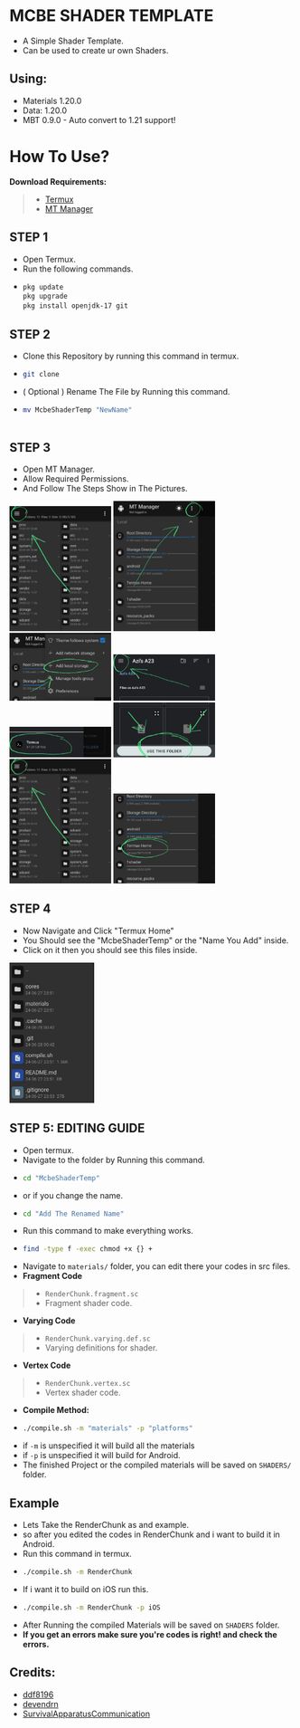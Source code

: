 # MCBE SHADER TEMPLATE
- A Simple Shader Template.
- Can be used to create ur own Shaders.

## Using:
  - Materials 1.20.0
  - Data: 1.20.0
  - MBT 0.9.0 - Auto convert to 1.21 support!

# How To Use?
**Download Requirements:**
  >- [Termux](https://github.com/termux/termux-app/releases/tag/v0.118.1)
  >- [MT Manager](https://mt-manager.en.uptodown.com/android)


## **STEP 1**
- Open Termux.
- Run the following commands.
- ```sh
  pkg update
  pkg upgrade
  pkg install openjdk-17 git

## **STEP 2**
- Clone this Repository by running this command in termux.
- ```sh
  git clone
- ( Optional ) Rename The File by Running this command.
- ```sh
  mv McbeShaderTemp "NewName"
 

## **STEP 3**
- Open MT Manager.
- Allow Required Permissions.
- And Follow The Steps Show in The Pictures.
<img src=".cache/1.jpg" alt="tutorial1" width="180">
<img src=".cache/2.jpg" alt="tutorial2" width="180">
<img src=".cache/3.jpg" alt="tutorial3" width="180"> 
<img src=".cache/4.jpg" alt="tutorial4" width="180">
<img src=".cache/5.jpg" alt="tutorial5" width="180">
<img src=".cache/6.jpg" alt="tutorial6" width="180">
<img src=".cache/1.jpg" alt="tutorial7" width="180">
<img src=".cache/7.jpg" alt="tutorial8" width="180">

## **STEP 4**
- Now Navigate and Click "Termux Home"
- You Should see the "McbeShaderTemp" or the "Name You Add" inside.
- Click on it then you should see this files inside.
<img src=".cache/0.jpg" alt="tutorial5" width="150">

## **STEP 5: EDITING GUIDE**
- Open termux.
- Navigate to the folder by Running this command.
- ```sh
  cd "McbeShaderTemp"   
- or if you change the name.
- ```sh
  cd "Add The Renamed Name"     
- Run this command to make everything works.
- ```sh
  find -type f -exec chmod +x {} +
- Navigate to ``materials/`` folder, you can edit there your codes in src files.
- **Fragment Code**
 >- `RenderChunk.fragment.sc`
  >- Fragment shader code.
- **Varying Code**
 >- `RenderChunk.varying.def.sc`
  >- Varying definitions for shader.
- **Vertex Code**
 >- `RenderChunk.vertex.sc`
  >- Vertex shader code.
- **Compile Method:**
- ```sh
  ./compile.sh -m "materials" -p "platforms"
- if ``-m`` is unspecified it will build all the materials
- if ``-p`` is unspecified it will build for Android.
- The finished Project or the compiled materials will be saved on ``SHADERS/`` folder.

## **Example**
- Lets Take the RenderChunk as and example.
- so after you edited the codes in RenderChunk and i want to build it in Android.
- Run this command in termux.
- ```sh
  ./compile.sh -m RenderChunk
- If i want it to build on iOS run this.
- ```sh
  ./compile.sh -m RenderChunk -p iOS
- After Running the compiled Materials will be saved on ``SHADERS`` folder.
- **If you get an errors make sure you're codes is right! and check the errors.**

## Credits:
- [ddf8196](https://github.com/ddf8196)
- [devendrn](https://github.com/devendrn)
- [SurvivalApparatusCommunication](https://github.com/SurvivalApparatusCommunication)
